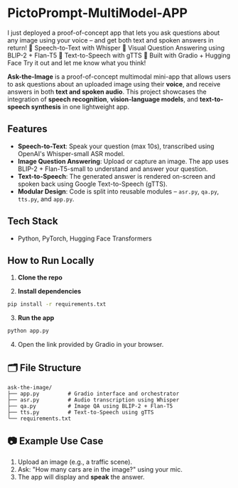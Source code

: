 # PictoPrompt-MultiModel-APP 
I just deployed a proof-of-concept app that lets you ask questions about any image using your voice – and get both text and spoken answers in return!
🔹 Speech-to-Text with Whisper
🔹 Visual Question Answering using BLIP-2 + Flan-T5
🔹 Text-to-Speech with gTTS
🔹 Built with Gradio + Hugging Face
Try it out and let me know what you think!


**Ask-the-Image** is a proof-of-concept multimodal mini-app that allows users to ask questions about an uploaded image using their **voice**, and receive answers in both **text and spoken audio**. This project showcases the integration of **speech recognition**, **vision-language models**, and **text-to-speech synthesis** in one lightweight app.

## Features

- **Speech-to-Text**: Speak your question (max 10s), transcribed using OpenAI's Whisper-small ASR model.
- **Image Question Answering**: Upload or capture an image. The app uses BLIP-2 + Flan-T5-small to understand and answer your question.
- **Text-to-Speech**: The generated answer is rendered on-screen and spoken back using Google Text-to-Speech (gTTS).
- **Modular Design**: Code is split into reusable modules – `asr.py`, `qa.py`, `tts.py`, and `app.py`.

## Tech Stack
- Python, PyTorch, Hugging Face Transformers

## How to Run Locally

1. **Clone the repo**

2. **Install dependencies**

```bash
pip install -r requirements.txt
```

3. **Run the app**

```bash
python app.py
```

4. Open the link provided by Gradio in your browser.

## 🗂️ File Structure

```
ask-the-image/
├── app.py         # Gradio interface and orchestrator
├── asr.py         # Audio transcription using Whisper
├── qa.py          # Image QA using BLIP-2 + Flan-T5
├── tts.py         # Text-to-Speech using gTTS
└── requirements.txt
```

## 📷 Example Use Case

1. Upload an image (e.g., a traffic scene).
2. Ask: "How many cars are in the image?" using your mic.
3. The app will display and **speak** the answer.
